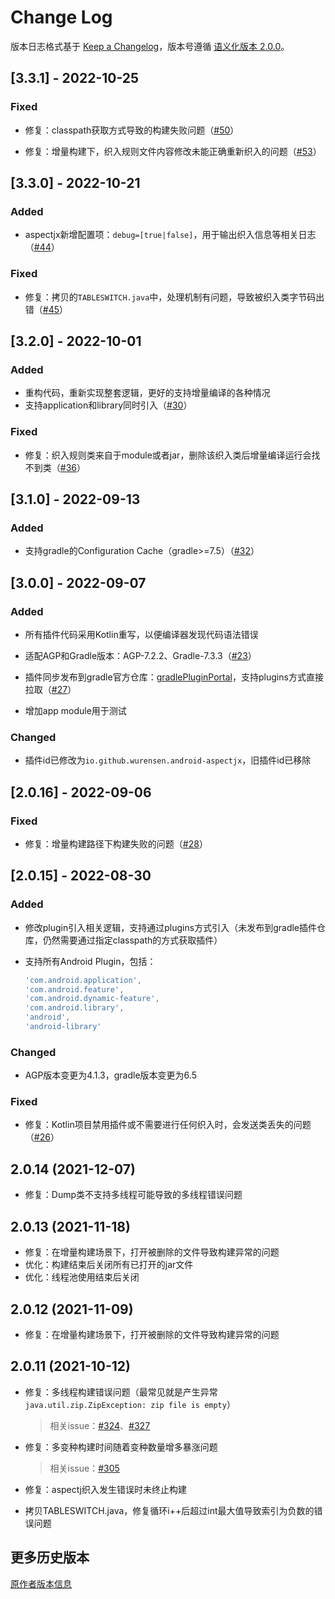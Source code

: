 # Change Log

版本日志格式基于 [Keep a Changelog](https://keepachangelog.com/en/1.0.0/)，版本号遵循 [语义化版本 2.0.0](https://semver.org/spec/v2.0.0.html)。

## [3.3.1] - 2022-10-25

### Fixed

- 修复：classpath获取方式导致的构建失败问题（[#50](https://github.com/wurensen/gradle_plugin_android_aspectjx/issues/50)）

- 修复：增量构建下，织入规则文件内容修改未能正确重新织入的问题（[#53](https://github.com/wurensen/gradle_plugin_android_aspectjx/issues/53)）

## [3.3.0] - 2022-10-21

### Added

- aspectjx新增配置项：`debug=[true|false]`，用于输出织入信息等相关日志（[#44](https://github.com/wurensen/gradle_plugin_android_aspectjx/issues/44)）

### Fixed

- 修复：拷贝的`TABLESWITCH.java`中，处理机制有问题，导致被织入类字节码出错（[#45](https://github.com/wurensen/gradle_plugin_android_aspectjx/issues/45)）

## [3.2.0] - 2022-10-01

### Added

- 重构代码，重新实现整套逻辑，更好的支持增量编译的各种情况
- 支持application和library同时引入（[#30](https://github.com/wurensen/gradle_plugin_android_aspectjx/issues/30)）
### Fixed

- 修复：织入规则类来自于module或者jar，删除该织入类后增量编译运行会找不到类（[#36](https://github.com/wurensen/gradle_plugin_android_aspectjx/issues/36)）

## [3.1.0] - 2022-09-13

### Added

- 支持gradle的Configuration Cache（gradle>=7.5）（[#32](https://github.com/wurensen/gradle_plugin_android_aspectjx/issues/32)）

## [3.0.0] - 2022-09-07

### Added

- 所有插件代码采用Kotlin重写，以便编译器发现代码语法错误

- 适配AGP和Gradle版本：AGP-7.2.2、Gradle-7.3.3（[#23](https://github.com/wurensen/gradle_plugin_android_aspectjx/issues/23)）
- 插件同步发布到gradle官方仓库：[gradlePluginPortal](https://plugins.gradle.org/plugin/io.github.wurensen.android-aspectjx)，支持plugins方式直接拉取（[#27](https://github.com/wurensen/gradle_plugin_android_aspectjx/issues/27)）
- 增加app module用于测试

### Changed

- 插件id已修改为`io.github.wurensen.android-aspectjx`，旧插件id已移除

## [2.0.16] - 2022-09-06

### Fixed
- 修复：增量构建路径下构建失败的问题（[#28](https://github.com/wurensen/gradle_plugin_android_aspectjx/issues/28)）

## [2.0.15] - 2022-08-30
### Added

- 修改plugin引入相关逻辑，支持通过plugins方式引入（未发布到gradle插件仓库，仍然需要通过指定classpath的方式获取插件）

- 支持所有Android Plugin，包括：

  ```groovy
  'com.android.application',
  'com.android.feature',
  'com.android.dynamic-feature',
  'com.android.library',
  'android',
  'android-library'
  ```
### Changed

- AGP版本变更为4.1.3，gradle版本变更为6.5

### Fixed

- 修复：Kotlin项目禁用插件或不需要进行任何织入时，会发送类丢失的问题（[#26](https://github.com/wurensen/gradle_plugin_android_aspectjx/issues/26)）

## 2.0.14 (2021-12-07)

- 修复：Dump类不支持多线程可能导致的多线程错误问题

## 2.0.13 (2021-11-18)

- 修复：在增量构建场景下，打开被删除的文件导致构建异常的问题
- 优化：构建结束后关闭所有已打开的jar文件
- 优化：线程池使用结束后关闭

## 2.0.12 (2021-11-09)

- 修复：在增量构建场景下，打开被删除的文件导致构建异常的问题

## 2.0.11 (2021-10-12)

- 修复：多线程构建错误问题（最常见就是产生异常`java.util.zip.ZipException: zip file is empty`）

    > 相关issue：[#324](https://github.com/HujiangTechnology/gradle_plugin_android_aspectjx/issues/324)、[#327](https://github.com/HujiangTechnology/gradle_plugin_android_aspectjx/issues/327)

- 修复：多变种构建时间随着变种数量增多暴涨问题

    > 相关issue：[#305](https://github.com/HujiangTechnology/gradle_plugin_android_aspectjx/issues/305)

- 修复：aspectj织入发生错误时未终止构建

- 拷贝TABLESWITCH.java，修复循环i++后超过int最大值导致索引为负数的错误问题

## 更多历史版本

[原作者版本信息](CHANGELOG-old.md)

